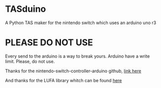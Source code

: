 # TASduino
A Python TAS maker for the nintendo switch which uses an arduino uno r3

# PLEASE DO NOT USE
Every send to the arduino is a way to break yours. Arduino have a write limit. Please, do not use.

Thanks for the nintendo-switch-controller-arduino github, [link here](https://github.com/dornbirndevelops/nintendo-switch-controller-arduino)

And thanks for the LUFA library whitch can be found [here](https://github.com/abcminiuser/lufa)